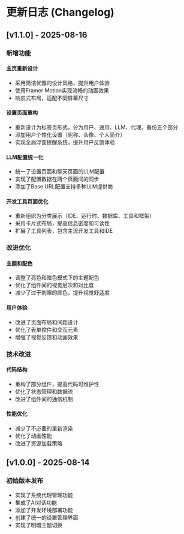 # 更新日志 (Changelog)

## [v1.1.0] - 2025-08-16

### 新增功能

#### 主页重新设计
- 采用简洁优雅的设计风格，提升用户体验
- 使用Framer Motion实现流畅的动画效果
- 响应式布局，适配不同屏幕尺寸

#### 设置页面重构
- 重新设计为标签页形式，分为用户、通用、LLM、代理、备份五个部分
- 添加用户个性化设置（昵称、头像、个人简介）
- 实现全局浮窗提醒系统，提升用户反馈体验

#### LLM配置统一化
- 统一了设置页面和聊天页面的LLM配置
- 实现了配置数据在两个页面间的同步
- 添加了Base URL配置支持多种LLM提供商

#### 开发工具页面优化
- 重新组织为分类展示（IDE、运行时、数据库、工具和框架）
- 采用卡片式布局，提高信息密度和可读性
- 扩展了工具列表，包含主流开发工具和IDE

### 改进优化

#### 主题和配色
- 调整了亮色和暗色模式下的主题配色
- 优化了组件间的视觉层次和对比度
- 减少了过于刺眼的颜色，提升视觉舒适度

#### 用户体验
- 改进了页面布局和间距设计
- 优化了表单控件和交互元素
- 增强了视觉反馈和动画效果

### 技术改进

#### 代码结构
- 重构了部分组件，提高代码可维护性
- 优化了状态管理和数据流
- 改进了组件间的通信机制

#### 性能优化
- 减少了不必要的重新渲染
- 优化了动画性能
- 改进了资源加载策略

## [v1.0.0] - 2025-08-14

### 初始版本发布

- 实现了系统代理管理功能
- 集成了AI对话功能
- 添加了开发环境部署功能
- 创建了统一的设置管理界面
- 实现了明暗主题切换
